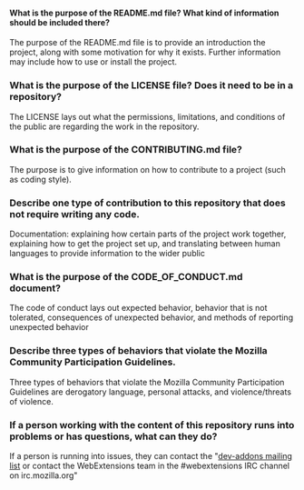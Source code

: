 #### What is the purpose of the README.md file? What kind of information should be included there?

The purpose of the README.md file is to provide an introduction the project, along with some motivation for why it exists. Further information may include how to use or install the project.

### What is the purpose of the LICENSE file? Does it need to be in a repository?

The LICENSE lays out what the permissions, limitations, and conditions of the public are regarding the work in the repository.

### What is the purpose of the CONTRIBUTING.md file?

The purpose is to give information on how to contribute to a project (such as coding style).

### Describe one type of contribution to this repository that does not require writing any code.

Documentation: explaining how certain parts of the project work together, explaining how to get the project set up, and translating between human languages to provide information to the wider public

### What is the purpose of the CODE_OF_CONDUCT.md document?

The code of conduct lays out expected behavior, behavior that is not tolerated, consequences of unexpected behavior, and methods of reporting unexpected behavior

### Describe three types of behaviors that violate the Mozilla Community Participation Guidelines.

Three types of behaviors that violate the Mozilla Community Participation Guidelines are derogatory language, personal attacks, and violence/threats of violence.

### If a person working with the content of this repository runs into problems or has questions, what can they do?

If a person is running into issues, they can contact the "[dev-addons mailing list](https://mail.mozilla.org/listinfo/dev-addons) or contact the WebExtensions team in the #webextensions IRC channel on irc.mozilla.org"
